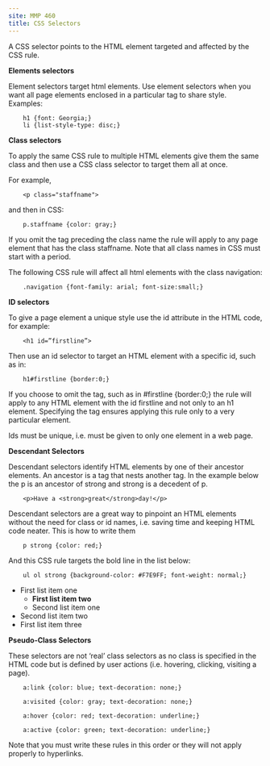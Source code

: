 ```yaml
---
site: MMP 460
title: CSS Selectors
---
```

A CSS selector points to the HTML element targeted and affected by the CSS rule.

**Elements selectors**

Element selectors target html elements. Use element selectors when you want all page elements enclosed in a particular tag to share style. Examples:

        h1 {font: Georgia;}
        li {list-style-type: disc;}

**Class selectors**

To apply the same CSS rule to multiple HTML elements give them the same class and then use a CSS class selector to target them all at once.

For example,
        
        <p class="staffname"> 
        
and then in CSS:

        p.staffname {color: gray;}

If you omit the tag preceding the class name the rule will apply to any page element that has the class staffname. Note that all class names in CSS must start with a period.

The following CSS rule will affect all html elements with the class navigation:

        .navigation {font-family: arial; font-size:small;}

**ID selectors**

To give a page element a unique style use the id attribute in the HTML code, for example: 

        <h1 id=”firstline”>

Then use an id selector to target an HTML element with a specific id, such as in:

        h1#firstline {border:0;}

If you choose to omit the tag, such as in 
        #firstline {border:0;} 
the rule will apply to any HTML element with the id firstline and not only to an h1 element. Specifying the tag ensures applying this rule only to a very particular element.

Ids must be unique, i.e. must be given to only one element in a web page.

**Descendant Selectors**

Descendant selectors identify HTML elements by one of their ancestor elements. An ancestor is a tag that nests another tag. In the example below the p is an ancestor of strong and strong is a decedent of p.

        <p>Have a <strong>great</strong>day!</p>

Descendant selectors are a great way to pinpoint an HTML elements without the need for class or id names, i.e. saving time and keeping HTML code neater. This is how to write them

        p strong {color: red;}

And this CSS rule targets the bold line in the list below:

        ul ol strong {background-color: #F7E9FF; font-weight: normal;}

* First list item one
    - **First list item two**
    - Second list item one
* Second list item two
* First list item three

**Pseudo-Class Selectors**

These selectors are not ‘real’ class selectors as no class is specified in the HTML code but is defined by user actions (i.e. hovering, clicking, visiting a page).

        a:link {color: blue; text-decoration: none;}

        a:visited {color: gray; text-decoration: none;}

        a:hover {color: red; text-decoration: underline;}

        a:active {color: green; text-decoration: underline;}

Note that you must write these rules in this order or they will not apply properly to hyperlinks.
